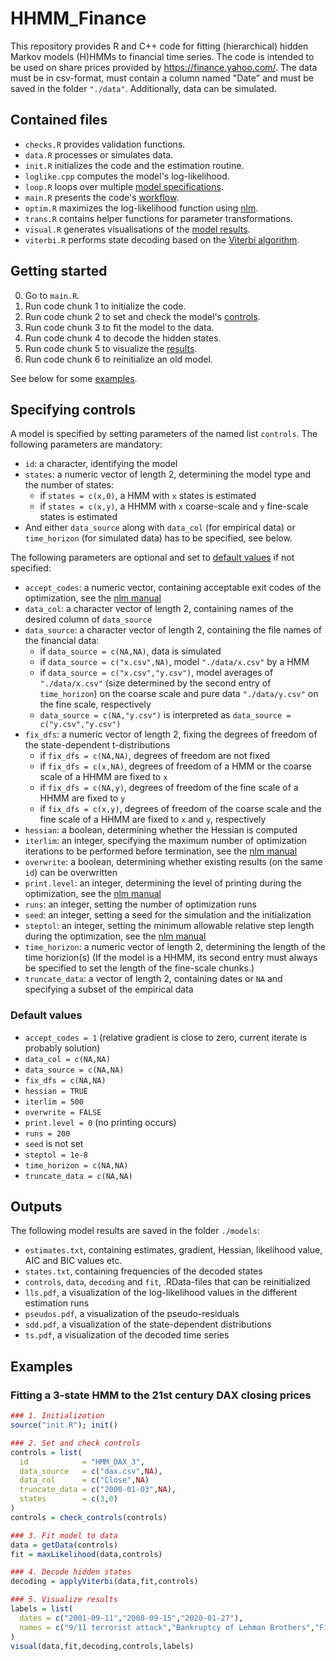 # HHMM_Finance
This repository provides R and C++ code for fitting (hierarchical) hidden Markov models (H)HMMs to financial time series. The code is intended to be used on share prices provided by https://finance.yahoo.com/. The data must be in csv-format, must contain a column named "Date" and must be saved in the folder `"./data"`. Additionally, data can be simulated.

## Contained files
- `checks.R` provides validation functions.
- `data.R` processes or simulates data.
- `init.R` initializes the code and the estimation routine.
- `loglike.cpp` computes the model's log-likelihood.
- `loop.R` loops over multiple [model specifications](#specifying-controls).
- `main.R` presents the code's [workflow](#getting-started).
- `optim.R` maximizes the log-likelihood function using [nlm](https://stat.ethz.ch/R-manual/R-devel/library/stats/html/nlm.html).
- `trans.R` contains helper functions for parameter transformations.
- `visual.R` generates visualisations of the [model results](#outputs).
- `viterbi.R` performs state decoding based on the [Viterbi algorithm](https://en.wikipedia.org/wiki/Viterbi_algorithm).

## Getting started
0. Go to `main.R`.
1. Run code chunk 1 to initialize the code.
2. Run code chunk 2 to set and check the model's [controls](#specifying-controls).
3. Run code chunk 3 to fit the model to the data.
4. Run code chunk 4 to decode the hidden states.
5. Run code chunk 5 to visualize the [results](#outputs). 
6. Run code chunk 6 to reinitialize an old model.

See below for some [examples](#examples).

## Specifying controls
A model is specified by setting parameters of the named list `controls`. The following parameters are mandatory:
- `id`: a character, identifying the model
- `states`: a numeric vector of length 2, determining the model type and the number of states:
   - if `states = c(x,0)`, a HMM with `x` states is estimated
   - if `states = c(x,y)`, a HHMM with `x` coarse-scale and `y` fine-scale states is estimated
- And either `data_source` along with `data_col` (for empirical data) or `time_horizon` (for simulated data) has to be specified, see below.

The following parameters are optional and set to [default values](#default-values) if not specified:
- `accept_codes`: a numeric vector, containing acceptable exit codes of the optimization, see the [nlm manual](https://stat.ethz.ch/R-manual/R-devel/library/stats/html/nlm.html)
- `data_col`: a character vector of length 2, containing names of the desired column of `data_source`
- `data_source`: a character vector of length 2, containing the file names of the financial data:
   - if `data_source = c(NA,NA)`, data is simulated
   - if `data_source = c("x.csv",NA)`, model `"./data/x.csv"` by a HMM
   - if `data_source = c("x.csv","y.csv")`, model averages of `"./data/x.csv"` (size determined by the second entry of `time_horizon`) on the coarse scale and pure data `"./data/y.csv"` on the fine scale, respectively
   - `data_source = c(NA,"y.csv")` is interpreted as `data_source = c("y.csv","y.csv")`
- `fix_dfs`: a numeric vector of length 2, fixing the degrees of freedom of the state-dependent t-distributions
   - if `fix_dfs = c(NA,NA)`, degrees of freedom are not fixed
   - if `fix_dfs = c(x,NA)`, degrees of freedom of a HMM or the coarse scale of a HHMM are fixed to `x`
   - if `fix_dfs = c(NA,y)`, degrees of freedom of the fine scale of a HHMM are fixed to `y`
   - if `fix_dfs = c(x,y)`, degrees of freedom of the coarse scale and the fine scale of a HHMM are fixed to `x` and `y`, respectively 
- `hessian`: a boolean, determining whether the Hessian is computed
- `iterlim`: an integer, specifying the maximum number of optimization iterations to be performed before termination, see the [nlm manual](https://stat.ethz.ch/R-manual/R-devel/library/stats/html/nlm.html)
- `overwrite`: a boolean, determining whether existing results (on the same `id`) can be overwritten
- `print.level`: an integer, determining the level of printing during the optimization, see the [nlm manual](https://stat.ethz.ch/R-manual/R-devel/library/stats/html/nlm.html)
- `runs`: an integer, setting the number of optimization runs
- `seed`: an integer, setting a seed for the simulation and the initialization
- `steptol`: an integer, setting the minimum allowable relative step length during the optimization, see the [nlm manual](https://stat.ethz.ch/R-manual/R-devel/library/stats/html/nlm.html)
- `time_horizon`: a numeric vector of length 2, determining the length of the time horizion(s) (If the model is a HHMM, its second entry must always be specified to set the length of the fine-scale chunks.)
- `truncate_data`: a vector of length 2, containing dates or `NA` and specifying a subset of the empirical data

### Default values
- `accept_codes = 1` (relative gradient is close to zero, current iterate is probably solution)
- `data_col = c(NA,NA)`
- `data_source = c(NA,NA)` 
- `fix_dfs = c(NA,NA)` 
- `hessian = TRUE` 
- `iterlim = 500`
- `overwrite = FALSE`
- `print.level = 0` (no printing occurs)
- `runs = 200`
- `seed` is not set
- `steptol = 1e-8`
- `time_horizon = c(NA,NA)`
- `truncate_data = c(NA,NA)`

## Outputs
The following model results are saved in the folder `./models`:
- `estimates.txt`, containing estimates, gradient, Hessian, likelihood value, AIC and BIC values etc.
- `states.txt`, containing frequencies of the decoded states
- `controls`, `data`, `decoding` and `fit`, .RData-files that can be reinitialized
- `lls.pdf`, a visualization of the log-likelihood values in the different estimation runs
- `pseudos.pdf`, a visualization of the pseudo-residuals
- `sdd.pdf`, a visualization of the state-dependent distributions
- `ts.pdf`, a visualization of the decoded time series

## Examples
### Fitting a 3-state HMM to the 21st century DAX closing prices
```R
### 1. Initialization
source("init.R"); init()

### 2. Set and check controls
controls = list(
  id            = "HMM_DAX_3",        
  data_source   = c("dax.csv",NA),
  data_col      = c("Close",NA)
  truncate_data = c("2000-01-03",NA), 
  states        = c(3,0)
)
controls = check_controls(controls)

### 3. Fit model to data
data = getData(controls)
fit = maxLikelihood(data,controls)

### 4. Decode hidden states
decoding = applyViterbi(data,fit,controls)

### 5. Visualize results
labels = list(
  dates = c("2001-09-11","2008-09-15","2020-01-27"),
  names = c("9/11 terrorist attack","Bankruptcy of Lehman Brothers","First COVID-19 case in Germany")
)
visual(data,fit,decoding,controls,labels)
```
